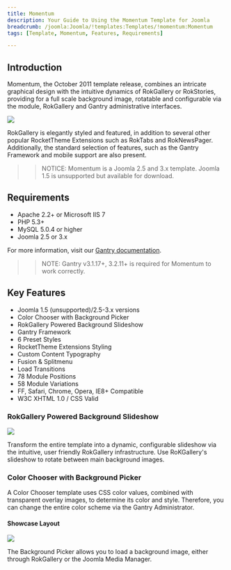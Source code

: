 ```yaml
---
title: Momentum
description: Your Guide to Using the Momentum Template for Joomla
breadcrumb: /joomla:Joomla/!templates:Templates/!momentum:Momentum
tags: [Template, Momentum, Features, Requirements]

---
```


Introduction
-----

Momentum, the October 2011 template release, combines an intricate graphical design with the intuitive dynamics of RokGallery or RokStories, providing for a full scale background image, rotatable and configurable via the module, RokGallery and Gantry administrative interfaces. 

![][theme]

RokGallery is elegantly styled and featured, in addition to several other popular RocketTheme Extensions such as RokTabs and RokNewsPager. Additionally, the standard selection of features, such as the Gantry Framework and mobile support are also present.

>> NOTICE: Momentum is a Joomla 2.5 and 3.x template. Joomla 1.5 is unsupported but available for download.

Requirements
-----

* Apache 2.2+ or Microsoft IIS 7
* PHP 5.3+
* MySQL 5.0.4 or higher
* Joomla 2.5 or 3.x

For more information, visit our [Gantry documentation][gantry].

>> NOTE: Gantry v3.1.17+, 3.2.11+ is required for Momentum to work correctly.

Key Features
-----

* Joomla 1.5 (unsupported)/2.5-3.x versions
* Color Chooser with Background Picker
* RokGallery Powered Background Slideshow
* Gantry Framework
* 6 Preset Styles
* RocketTheme Extensions Styling
* Custom Content Typography
* Fusion & Splitmenu
* Load Transitions
* 78 Module Positions
* 58 Module Variations
* FF, Safari, Chrome, Opera, IE8+ Compatible
* W3C XHTML 1.0 / CSS Valid

### RokGallery Powered Background Slideshow

![][slideshow]

Transform the entire template into a dynamic, configurable slideshow via the intuitive, user friendly RokGallery infrastructure. Use RoKGallery's slideshow to rotate between main background images.

### Color Chooser with Background Picker

A Color Chooser template uses CSS color values, combined with transparent overlay images, to determine its color and style. Therefore, you can change the entire color scheme via the Gantry Administrator.

#### Showcase Layout

![][color]

The Background Picker allows you to load a background image, either through RokGallery or the Joomla Media Manager.

[gantry]: http://www.gantry-framework.org/
[theme]: assets/momentum.jpeg
[color]: assets/color.jpg
[slideshow]: assets/slideshow.jpg